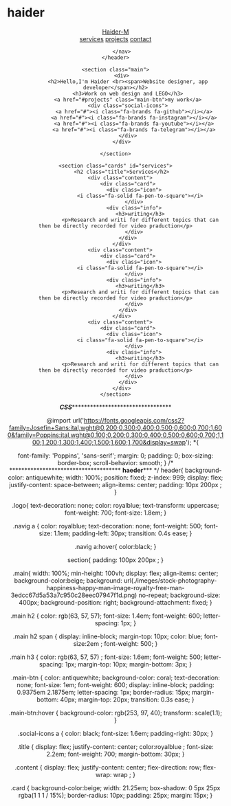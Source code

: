 # haider
<!DOCTYPE html>
<html lang="en">
<head>
    <meta charset="UTF-8">
    <meta http-equiv="X-UA-Compatible" content="IE=edge">
    <meta name="viewport" content="width=device-width, initial-scale=1.0">
    <link rel="stylesheet" href="https://cdnjs.cloudflare.com/ajax/libs/font-awesome/6.1.0/css/all.min.css">
    <link rel="stylesheet" href="./stayles.css">
    <title>Haider-M</title>
</head>
<body>
    <header>
        <a href="#" class="logo">Haider-M</a>
        <nav class="navig">
            <a href="#services">services</a>
            <a href="#projects">projects</a>
            <a href="#contact">contact</a>

        </nav>
    </header>

    <section class="main">
        <div>
            <h2>Hello,I'm Haider <br><span>Website designer, app developer</span></h2>
            <h3>Work on web design and LEGO</h3>
            <a href="#projects" class="main-btn">my work</a>
            <div class="social-icons">
                <a href="#"><i class="fa-brands fa-github"></i></a>
                <a href="#"><i class="fa-brands fa-instagram"></i></a>
                <a href="#"><i class="fa-brands fa-youtube"></i></a>
                <a href="#"><i class="fa-brands fa-telegram"></i></a>
            </div>
        </div>

    </section>

    <section class="cards" id="services">
        <h2 class="title">Services</h2>
        <div class="content"> 
            <div class="card">
                <div class="icon">
                    <i class="fa-solid fa-pen-to-square"></i>
                </div>
                <div class="info">
                    <h3>writing</h3>
                    <p>Research and writi for different topics that can then be directly recorded for video praduction</p>
                </div>
            </div>
        </div>
        <div class="content"> 
            <div class="card">
                <div class="icon">
                    <i class="fa-solid fa-pen-to-square"></i>
                </div>
                <div class="info">
                    <h3>writing</h3>
                    <p>Research and writi for different topics that can then be directly recorded for video praduction</p>
                </div>
            </div>
        </div>
        <div class="content"> 
            <div class="card">
                <div class="icon">
                    <i class="fa-solid fa-pen-to-square"></i>
                </div>
                <div class="info">
                    <h3>writing</h3>
                    <p>Research and writi for different topics that can then be directly recorded for video praduction</p>
                </div>
            </div>
        </div>
    </section>

</body>
</html>




***********************************CSS********************************************************************

@import url('https://fonts.googleapis.com/css2?family=Josefin+Sans:ital,wght@0,200;0,300;0,400;0,500;0,600;0,700;1,600&family=Poppins:ital,wght@0,100;0,200;0,300;0,400;0,500;0,600;0,700;1,100;1,200;1,300;1,400;1,500;1,600;1,700&display=swap');
*{
   
font-family: 'Poppins', 'sans-serif';
margin: 0;
padding: 0;
box-sizing: border-box;
scroll-behavior: smooth;
}
/* *************************************
****************haeder******************* */
header{
    background-color: antiquewhite;
    width: 100%;
    position: fixed;
    z-index: 999;
    display: flex;
    justify-content: space-between;
    align-items: center;
    padding: 10px 200px ;
}

.logo{
    text-decoration: none;
    color: royalblue;
    text-transform: uppercase;
    font-weight: 700;
    font-size: 1.8em;
}

.navig a {
    color: royalblue;
    text-decoration: none;
    font-weight: 500;
    font-size: 1.1em;
    padding-left: 30px;
    transition: 0.4s ease;
}

.navig a:hover{
    color:black;
}

section{
    padding: 100px 200px ;
}

.main{
    width: 100%;
    min-height: 100vh;
    display: flex;
    align-items: center;
    background-color:beige;
    background: url(./imeges/stock-photography-happiness-happy-man-image-royalty-free-man-3edcc67d5a53a7c950c28eec07947f1d.png) no-repeat;
    background-size: 400px;
    background-position: right;
    background-attachment: fixed;
}

.main h2 {
    color: rgb(63, 57, 57);
    font-size: 1.4em;
    font-weight: 600;
    letter-spacing: 1px;
}

.main h2 span {
    display: inline-block;
    margin-top: 10px;
    color: blue;
    font-size:2em ;
    font-weight: 500;
}

.main h3 {
    color: rgb(63, 57, 57) ;
    font-size: 1.6em;
    font-weight: 500;
    letter-spacing: 1px;
    margin-top: 10px;
    margin-bottom: 3px;
}

.main-btn {
    color: antiquewhite;
    background-color: coral;
    text-decoration: none;
    font-size: 1em;
    font-weight: 600;
    display: inline-block;
    padding: 0.9375em 2.1875em;
    letter-spacing: 1px;
    border-radius: 15px;
    margin-bottom: 40px;
    margin-top: 20px;
    transition: 0.3s ease;
}

.main-btn:hover {
    background-color: rgb(253, 97, 40);
    transform: scale(1.1);
}

.social-icons a {
    color: black;
    font-size: 1.6em;
    padding-right: 30px;
}

.title {
    display: flex;
    justify-content: center;
    color:royalblue ;
    font-size: 2.2em;
    font-weight: 700;
    margin-bottom: 30px;
}

.content {
    display: flex;
    justify-content: center;
    flex-direction: row;
    flex-wrap: wrap ;
}

.card {
    background-color:beige;
    width: 21.25em;
    box-shadow: 0 5px 25px rgba(1 1 1 / 15%);
    border-radius: 10px;
    padding: 25px;
    margin: 15px;
}
